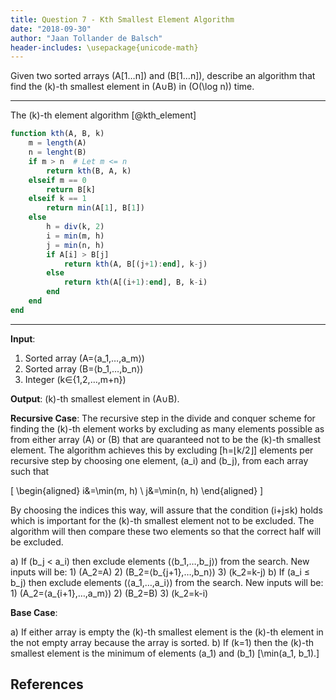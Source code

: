 ```yaml
---
title: Question 7 - Kth Smallest Element Algorithm
date: "2018-09-30"
author: "Jaan Tollander de Balsch"
header-includes: \usepackage{unicode-math}
---
```

Given two sorted arrays \(A[1…n]\) and \(B[1…n]\), describe an algorithm that find the \(k\)-th smallest element in \(A∪B\) in \(O(\log n)\) time.

---

The \(k\)-th element algorithm [@kth_element]

```julia
function kth(A, B, k)
    m = length(A)
    n = lenght(B)
    if m > n  # Let m <= n
        return kth(B, A, k)
    elseif m == 0
        return B[k]
    elseif k == 1
        return min(A[1], B[1])
    else
        h = div(k, 2)
        i = min(m, h)
        j = min(n, h)
        if A[i] > B[j]
            return kth(A, B[(j+1):end], k-j)
        else
            return kth(A[(i+1):end], B, k-i)
        end
    end
end
```

---

**Input**:

1) Sorted array \(A=⟨a_1,…,a_m⟩\)
2) Sorted array \(B=⟨b_1,…,b_n⟩\)
3) Integer \(k∈\{1,2,…,m+n\}\)

**Output**: \(k\)-th smallest element in \(A⁠∪B\).

**Recursive Case**: The recursive step in the divide and conquer scheme for finding the \(k\)-th element works by excluding as many elements possible as from either array \(A\) or \(B\) that are quaranteed not to be the \(k\)-th smallest element. The algorithm achieves this by excluding \[h=⌊k/2⌋\] elements per recursive step by choosing one element, \(a_i\) and \(b_j\), from each array such that

\[
\begin{aligned}
i&=\min(m, h) \\
j&=\min(n, h)
\end{aligned}
\]

By choosing the indices this way, will assure that the condition \(i+j≤k\) holds which is important for the \(k\)-th smallest element not to be excluded. The algorithm will then compare these two elements so that the correct half will be excluded.

a) If \(b_j < a_i\) then exclude elements \(⟨b_1,…,b_j⟩\) from the search. New inputs will be:
    1) \(A_2=A\)
    2) \(B_2=⟨b_{j+1},…,b_n⟩\)
    3) \(k_2=k-j\)
b) If \(a_i ≤ b_j\) then exclude elements \(⟨a_1,…,a_i⟩\) from the search. New inputs will be:
    1) \(A_2=⟨a_{i+1},…,a_m⟩\)
    2) \(B_2=B\)
    3) \(k_2=k-i\)

**Base Case**:

a) If either array is empty the \(k\)-th smallest element is the \(k\)-th element in the not empty array because the array is sorted.
b) If \(k=1\) then the \(k\)-th smallest element is the minimum of elements \(a_1\) and \(b_1\) \[\min(a_1, b_1).\]


## References
